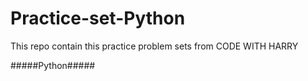 # Practice-set-Python


This repo contain this practice problem sets from CODE WITH HARRY 

#####Python#####
